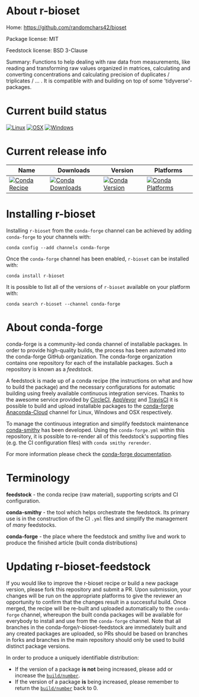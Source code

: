 About r-bioset
==============

Home: https://github.com/randomchars42/bioset

Package license: MIT

Feedstock license: BSD 3-Clause

Summary: Functions to help dealing with raw data from measurements, like reading and transforming raw values organized in matrices, calculating and converting concentrations and calculating precision of duplicates / triplicates / ... . It is compatible with and building on top of some 'tidyverse'-packages.



Current build status
====================

[![Linux](https://img.shields.io/circleci/project/github/conda-forge/r-bioset-feedstock/master.svg?label=Linux)](https://circleci.com/gh/conda-forge/r-bioset-feedstock)
[![OSX](https://img.shields.io/travis/conda-forge/r-bioset-feedstock/master.svg?label=macOS)](https://travis-ci.org/conda-forge/r-bioset-feedstock)
[![Windows](https://img.shields.io/appveyor/ci/conda-forge/r-bioset-feedstock/master.svg?label=Windows)](https://ci.appveyor.com/project/conda-forge/r-bioset-feedstock/branch/master)

Current release info
====================

| Name | Downloads | Version | Platforms |
| --- | --- | --- | --- |
| [![Conda Recipe](https://img.shields.io/badge/recipe-r--bioset-green.svg)](https://anaconda.org/conda-forge/r-bioset) | [![Conda Downloads](https://img.shields.io/conda/dn/conda-forge/r-bioset.svg)](https://anaconda.org/conda-forge/r-bioset) | [![Conda Version](https://img.shields.io/conda/vn/conda-forge/r-bioset.svg)](https://anaconda.org/conda-forge/r-bioset) | [![Conda Platforms](https://img.shields.io/conda/pn/conda-forge/r-bioset.svg)](https://anaconda.org/conda-forge/r-bioset) |

Installing r-bioset
===================

Installing `r-bioset` from the `conda-forge` channel can be achieved by adding `conda-forge` to your channels with:

```
conda config --add channels conda-forge
```

Once the `conda-forge` channel has been enabled, `r-bioset` can be installed with:

```
conda install r-bioset
```

It is possible to list all of the versions of `r-bioset` available on your platform with:

```
conda search r-bioset --channel conda-forge
```


About conda-forge
=================

conda-forge is a community-led conda channel of installable packages.
In order to provide high-quality builds, the process has been automated into the
conda-forge GitHub organization. The conda-forge organization contains one repository
for each of the installable packages. Such a repository is known as a *feedstock*.

A feedstock is made up of a conda recipe (the instructions on what and how to build
the package) and the necessary configurations for automatic building using freely
available continuous integration services. Thanks to the awesome service provided by
[CircleCI](https://circleci.com/), [AppVeyor](https://www.appveyor.com/)
and [TravisCI](https://travis-ci.org/) it is possible to build and upload installable
packages to the [conda-forge](https://anaconda.org/conda-forge)
[Anaconda-Cloud](https://anaconda.org/) channel for Linux, Windows and OSX respectively.

To manage the continuous integration and simplify feedstock maintenance
[conda-smithy](https://github.com/conda-forge/conda-smithy) has been developed.
Using the ``conda-forge.yml`` within this repository, it is possible to re-render all of
this feedstock's supporting files (e.g. the CI configuration files) with ``conda smithy rerender``.

For more information please check the [conda-forge documentation](https://conda-forge.org/docs/).

Terminology
===========

**feedstock** - the conda recipe (raw material), supporting scripts and CI configuration.

**conda-smithy** - the tool which helps orchestrate the feedstock.
                   Its primary use is in the construction of the CI ``.yml`` files
                   and simplify the management of *many* feedstocks.

**conda-forge** - the place where the feedstock and smithy live and work to
                  produce the finished article (built conda distributions)


Updating r-bioset-feedstock
===========================

If you would like to improve the r-bioset recipe or build a new
package version, please fork this repository and submit a PR. Upon submission,
your changes will be run on the appropriate platforms to give the reviewer an
opportunity to confirm that the changes result in a successful build. Once
merged, the recipe will be re-built and uploaded automatically to the
`conda-forge` channel, whereupon the built conda packages will be available for
everybody to install and use from the `conda-forge` channel.
Note that all branches in the conda-forge/r-bioset-feedstock are
immediately built and any created packages are uploaded, so PRs should be based
on branches in forks and branches in the main repository should only be used to
build distinct package versions.

In order to produce a uniquely identifiable distribution:
 * If the version of a package **is not** being increased, please add or increase
   the [``build/number``](https://conda.io/docs/user-guide/tasks/build-packages/define-metadata.html#build-number-and-string).
 * If the version of a package **is** being increased, please remember to return
   the [``build/number``](https://conda.io/docs/user-guide/tasks/build-packages/define-metadata.html#build-number-and-string)
   back to 0.
